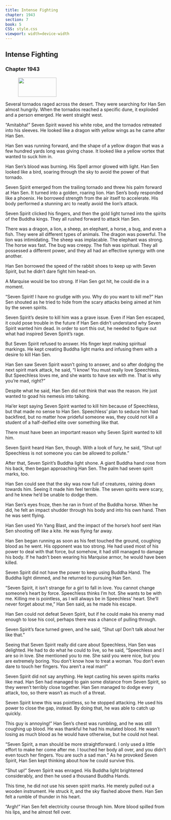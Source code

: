 ```yaml
---
title: Intense Fighting
chapter: 1943
section: 7
book: 5
CSS: style.css
viewport: width=device-width
---
```


## Intense Fighting

### Chapter 1943

<figure>
	<img src="../Images/gem.gif" alt="" id="gem" width="120" height="60" />
</figure>

Several tornados raged across the desert. They were searching for Han Sen almost hungrily. When the tornados reached a specific dune, it exploded and a person emerged. He went straight west.

“Amitabha!” Seven Spirit waved his white robe, and the tornados retreated into his sleeves. He looked like a dragon with yellow wings as he came after Han Sen.

Han Sen was running forward, and the shape of a yellow dragon that was a few hundred yards long was giving chase. It looked like a yellow vortex that wanted to suck him in.

Han Sen’s blood was burning. His Spell armor glowed with light. Han Sen looked like a bird, soaring through the sky to avoid the power of that tornado.

Seven Spirit emerged from the trailing tornado and threw his palm forward at Han Sen. It turned into a golden, roaring lion. Han Sen’s body responded like a phoenix. He borrowed strength from the air itself to accelerate. His body performed a stunning arc to neatly avoid the lion’s attack.

Seven Spirit clicked his fingers, and then the gold light turned into the spirits of the Buddha kings. They all rushed forward to attack Han Sen.

There was a dragon, a lion, a sheep, an elephant, a horse, a bug, and even a fish. They were all different types of animals. The dragon was powerful. The lion was intimidating. The sheep was implacable. The elephant was strong. The horse was fast. The bug was creepy. The fish was spiritual. They all possessed a different power, and they all had an effective synergy with one another.

Han Sen borrowed the speed of the rabbit shoes to keep up with Seven Spirit, but he didn’t dare fight him head-on.

A Marquise would be too strong. If Han Sen got hit, he could die in a moment.

“Seven Spirit! I have no grudge with you. Why do you want to kill me?” Han Sen shouted as he tried to hide from the scary attacks being aimed at him by the seven spirits.

Seven Spirit’s desire to kill him was a grave issue. Even if Han Sen escaped, it could pose trouble in the future if Han Sen didn’t understand why Seven Spirit wanted him dead. In order to sort this out, he needed to figure out what had inspired Seven Spirit’s rage.

But Seven Spirit refused to answer. His finger kept making spiritual markings. He kept creating Buddha light marks and infusing them with a desire to kill Han Sen.

Han Sen saw Seven Spirit wasn’t going to answer, and so after dodging the next spirit mark attack, he said, “I know! You must really love Speechless. But Speechless loves me, and she wants to have sex with me. That is why you’re mad, right?”

Despite what he said, Han Sen did not think that was the reason. He just wanted to goad his nemesis into talking.

Hai’er kept saying Seven Spirit wanted to kill him because of Speechless, but that made no sense to Han Sen. Speechless’ plan to seduce him had backfired, but no matter how prideful someone was, they could not kill a student of a half-deified elite over something like that.

There must have been an important reason why Seven Spirit wanted to kill him.

Seven Spirit heard Han Sen, though. With a look of fury, he said, “Shut up! Speechless is not someone you can be allowed to pollute.”

After that, Seven Spirit’s Buddha light shone. A giant Buddha hand rose from his back, then began approaching Han Sen. The palm had seven spirit marks, too.

Han Sen could see that the sky was now full of creatures, raining down towards him. Seeing it made him feel terrible. The seven spirits were scary, and he knew he’d be unable to dodge them.

Han Sen’s eyes froze, then he ran in front of the Buddha horse. When he did, he felt an impact shudder through his body and into his own hand. Then he was sent flying.

Han Sen used Yin Yang Blast, and the impact of the horse’s hoof sent Han Sen shooting off like a kite. He was flying far away.

Han Sen began running as soon as his feet touched the ground, coughing blood as he went. His opponent was too strong. He had used most of his power to deal with that force, but somehow, it had still managed to damage his body. If he hadn’t been wearing his Marquise armor, he would have been killed.

Seven Spirit did not have the power to keep using Buddha Hand. The Buddha light dimmed, and he returned to pursuing Han Sen.

“Seven Spirit, it isn’t strange for a girl to fall in love. You cannot change someone’s heart by force. Speechless thinks I’m hot. She wants to be with me. Killing me is pointless, as I will always be in Speechless’ heart. She’ll never forget about me,” Han Sen said, as he made his escape.

Han Sen could not defeat Seven Spirit, but if he could make his enemy mad enough to lose his cool, perhaps there was a chance of pulling through.

Seven Spirit’s face turned green, and he said, “Shut up! Don’t talk about her like that.”

Seeing that Seven Spirit really did care about Speechless, Han Sen was delighted. He had to do what he could to live, so he said, “Speechless and I are so in love. She mentioned you to me. She said you were nice, but you are extremely boring. You don’t know how to treat a woman. You don’t even dare to touch her fingers. You aren’t a real man!”

Seven Spirit did not say anything. He kept casting his seven spirits marks like mad. Han Sen had managed to gain some distance from Seven Spirit, so they weren’t terribly close together. Han Sen managed to dodge every attack, too, so there wasn’t as much of a threat.

Seven Spirit knew this was pointless, so he stopped attacking. He used his power to close the gap, instead. By doing that, he was able to catch up quickly.

This guy is annoying!” Han Sen’s chest was rumbling, and he was still coughing up blood. He was thankful he had his mutated blood. He wasn’t losing as much blood as he would have otherwise, but he could not heal.

“Seven Spirit, a man should be more straightforward. I only used a little effort to make her come after me. I touched her body all over, and you didn’t even touch her fingers. You are such a sad man.” As he provoked Seven Spirit, Han Sen kept thinking about how he could survive this.

“Shut up!” Seven Spirit was enraged. His Buddha light brightened considerably, and then he used a thousand Buddha Hands.

This time, he did not use his seven spirit marks. He merely pulled out a wooden instrument. He struck it, and the sky flashed above them. Han Sen felt a rumble of thunder in his heart.

“Argh!” Han Sen felt electricity course through him. More blood spilled from his lips, and he almost fell over.